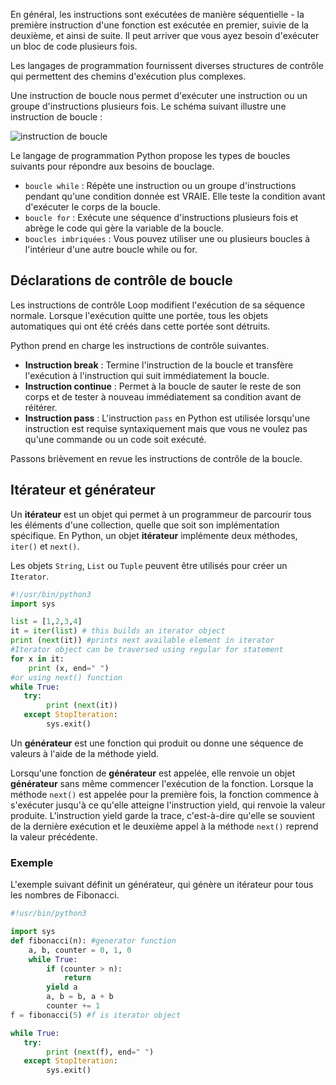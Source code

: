 En général, les instructions sont exécutées de manière séquentielle - la première instruction d'une fonction est exécutée en premier, suivie de la deuxième, et ainsi de suite. Il peut arriver que vous ayez besoin d'exécuter un bloc de code plusieurs fois.

Les langages de programmation fournissent diverses structures de contrôle qui permettent des chemins d'exécution plus complexes.

Une instruction de boucle nous permet d'exécuter une instruction ou un groupe d'instructions plusieurs fois. Le schéma suivant illustre une instruction de boucle :

![instruction de boucle](https://raw.githubusercontent.com/Microleadoff/content/master/lang/fr/courses/D%C3%A9veloppement%20G%C3%A9n%C3%A9rique/Python/courses/0230%20-%20Boucles/images/image1.jpg)

Le langage de programmation Python propose les types de boucles suivants pour répondre aux besoins de bouclage.

- ```boucle while``` : Répète une instruction ou un groupe d'instructions pendant qu'une condition donnée est VRAIE. Elle teste la condition avant d'exécuter le corps de la boucle. 
- ```boucle for``` : Exécute une séquence d'instructions plusieurs fois et abrège le code qui gère la variable de la boucle. 
- ```boucles imbriquées``` : Vous pouvez utiliser une ou plusieurs boucles à l'intérieur d'une autre boucle while ou for. 

## Déclarations de contrôle de boucle

Les instructions de contrôle Loop modifient l'exécution de sa séquence normale. Lorsque l'exécution quitte une portée, tous les objets automatiques qui ont été créés dans cette portée sont détruits.

Python prend en charge les instructions de contrôle suivantes.

- **Instruction break** : Termine l'instruction de la boucle et transfère l'exécution à l'instruction qui suit immédiatement la boucle.
- **Instruction continue** : Permet à la boucle de sauter le reste de son corps et de tester à nouveau immédiatement sa condition avant de réitérer.
- **Instruction pass** : L'instruction ```pass``` en Python est utilisée lorsqu'une instruction est requise syntaxiquement mais que vous ne voulez pas qu'une commande ou un code soit exécuté.

Passons brièvement en revue les instructions de contrôle de la boucle.

## Itérateur et générateur

Un **itérateur** est un objet qui permet à un programmeur de parcourir tous les éléments d'une collection, quelle que soit son implémentation spécifique. En Python, un objet **itérateur** implémente deux méthodes, ```iter()``` et ```next()```.

Les objets ```String```, ```List``` ou ```Tuple``` peuvent être utilisés pour créer un ```Iterator```.

```python
#!/usr/bin/python3
import sys

list = [1,2,3,4]
it = iter(list) # this builds an iterator object
print (next(it)) #prints next available element in iterator
#Iterator object can be traversed using regular for statement
for x in it:
    print (x, end=" ")
#or using next() function
while True:
   try:
        print (next(it))
   except StopIteration:
        sys.exit()
```

Un **générateur** est une fonction qui produit ou donne une séquence de valeurs à l'aide de la méthode yield.

Lorsqu'une fonction de **générateur** est appelée, elle renvoie un objet **générateur** sans même commencer l'exécution de la fonction. Lorsque la méthode ```next()``` est appelée pour la première fois, la fonction commence à s'exécuter jusqu'à ce qu'elle atteigne l'instruction yield, qui renvoie la valeur produite. L'instruction yield garde la trace, c'est-à-dire qu'elle se souvient de la dernière exécution et le deuxième appel à la méthode ```next()``` reprend la valeur précédente.

### Exemple

L'exemple suivant définit un générateur, qui génère un itérateur pour tous les nombres de Fibonacci.

```python
#!usr/bin/python3

import sys
def fibonacci(n): #generator function
    a, b, counter = 0, 1, 0
    while True:
        if (counter > n): 
            return
        yield a
        a, b = b, a + b
        counter += 1
f = fibonacci(5) #f is iterator object

while True:
   try:
        print (next(f), end=" ")
   except StopIteration:
        sys.exit()
```
